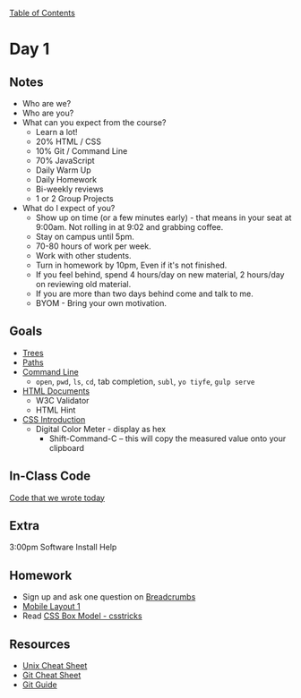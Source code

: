 [Table of Contents](/README.md)

# Day 1

## Notes
- Who are we?
- Who are you?
- What can you expect from the course?
	- Learn a lot!
	- 20% HTML / CSS
	- 10% Git / Command Line
	- 70% JavaScript
	- Daily Warm Up
	- Daily Homework
	- Bi-weekly reviews
	- 1 or 2 Group Projects
- What do I expect of you?
	- Show up on time (or a few minutes early) - that means in your seat at 9:00am. Not rolling in at 9:02 and grabbing coffee.
	- Stay on campus until 5pm.
	- 70-80 hours of work per week.
	- Work with other students.
	- Turn in homework by 10pm, Even if it's not finished.
	- If you feel behind, spend 4 hours/day on new material, 2 hours/day on reviewing old material.
	- If you are more than two days behind come and talk to me.
	- BYOM - Bring your own motivation.

## Goals
* [Trees](/units/trees/README.md)
* [Paths](/units/paths/README.md)
* [Command Line](/units/command-line/README.md)
	- `open`, `pwd`, `ls`, `cd`, tab completion, `subl`, `yo tiyfe`, `gulp serve`
* [HTML Documents](/units/html-documents/README.md)
	* W3C Validator
	* HTML Hint
* [CSS Introduction](/units/css-introduction/README.md)
	* Digital Color Meter - display as hex
		* Shift-Command-C – this will copy the measured value onto your clipboard

## In-Class Code
[Code that we wrote today](/notes/day-01/code)

## Extra
3:00pm Software Install Help

## Homework
* Sign up and ask one question on [Breadcrumbs](http://tiy.breadcrumbsqa.com/)
* [Mobile Layout 1](https://github.com/TIY-Austin-Front-End-Engineering/mobile-layout-1)
* Read [CSS Box Model - csstricks](https://css-tricks.com/the-css-box-model/)

## Resources
* [Unix Cheat Sheet](http://www.cheat-sheets.org/saved-copy/fwunixref.pdf)
* [Git Cheat Sheet](https://training.github.com/kit/downloads/github-git-cheat-sheet.pdf)
* [Git Guide](http://rogerdudler.github.io/git-guide/)
